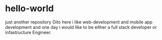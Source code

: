 # hello-world
just another repository
Dito here i like web-development and mobile app development and one day i would like to be either a 
full stack developer or infastructure Engineer.
